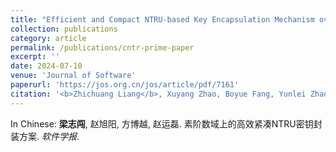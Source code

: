 ```yaml
---
title: "Efficient and Compact NTRU-based Key Encapsulation Mechanism over Large-Galois-group Prime-degree Prime-ideal Number Field"
collection: publications
category: article
permalink: /publications/cntr-prime-paper
excerpt: ''
date: 2024-07-10
venue: 'Journal of Software'
paperurl: 'https://jos.org.cn/jos/article/pdf/7161'
citation: '<b>Zhichuang Liang</b>, Xuyang Zhao, Boyue Fang, Yunlei Zhao. Efficient and Compact NTRU-based Key Encapsulation Mechanism over Large-Galois-group Prime-degree Prime-ideal Number Field. <i>Journal of Software</i>.'
---
```


In Chinese: **梁志闯**, 赵旭阳, 方博越, 赵运磊. 素阶数域上的高效紧凑NTRU密钥封装方案. *软件学报*.
